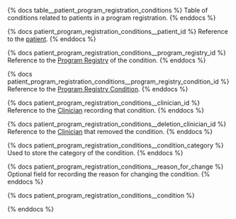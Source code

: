 {% docs table__patient_program_registration_conditions %}
Table of conditions related to patients in a program registration.
{% enddocs %}

{% docs patient_program_registration_conditions__patient_id %}
Reference to the [patient](#!/source/source.tamanu.tamanu.patients).
{% enddocs %}

{% docs patient_program_registration_conditions__program_registry_id %}
Reference to the [Program Registry](#!/source/source.tamanu.tamanu.program_registries)
of the condition.
{% enddocs %}

{% docs patient_program_registration_conditions__program_registry_condition_id %}
Reference to the [Program Registry Condition](#!/source/source.tamanu.tamanu.program_registry_conditions).
{% enddocs %}

{% docs patient_program_registration_conditions__clinician_id %}
Reference to the [Clinician](#!/source/source.tamanu.tamanu.users) recording that condition.
{% enddocs %}

{% docs patient_program_registration_conditions__deletion_clinician_id %}
Reference to the [Clinician](#!/source/source.tamanu.tamanu.users) that removed the condition.
{% enddocs %}

{% docs patient_program_registration_conditions__condition_category %}
Used to store the category of the condition.
{% enddocs %}

{% docs patient_program_registration_conditions__reason_for_change %}
Optional field for recording the reason for changing the condition.
{% enddocs %}

{% docs patient_program_registration_conditions__condition %}

{% enddocs %}
